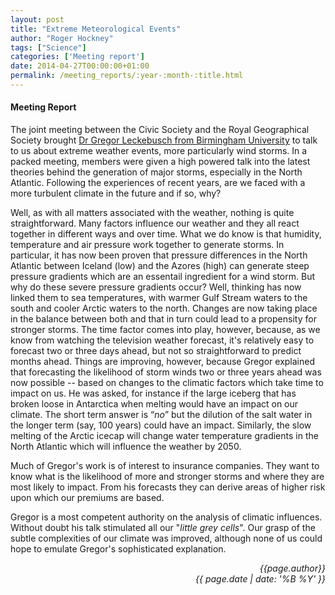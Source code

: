 ```yaml
---
layout: post
title: "Extreme Meteorological Events"
author: "Roger Hockney"
tags: ["Science"] 
categories: ['Meeting report']
date: 2014-04-27T00:00:00+01:00
permalink: /meeting_reports/:year-:month-:title.html
---
```

#### Meeting Report ####


The joint meeting between the Civic Society and the Royal Geographical Society brought [Dr Gregor Leckebusch from Birmingham University][1] to talk to us about extreme weather events, more particularly wind storms. In a packed meeting, members were given a high powered talk into the latest theories behind the generation of major storms, especially in the North Atlantic. Following the experiences of recent years, are we faced with a more turbulent climate in the future and if so, why?
<!-- more -->

Well, as with all matters associated with the weather, nothing is quite straightforward. Many factors influence our weather and they all react together in different ways and over time. What we do know is that humidity, temperature and air pressure work together to generate storms. In particular, it has now been proven that pressure differences in the North Atlantic between Iceland (low) and the Azores (high) can generate steep pressure gradients which are an essentail ingredient for a wind storm. But why do these severe pressure gradients occur? Well, thinking has now linked them to sea temperatures, with warmer Gulf Stream waters to the south and cooler Arctic waters to the north. Changes are now taking place in the balance between both and that in turn could lead to a propensity for stronger storms. The time factor comes into play, however, because, as we know from watching the television weather forecast, it's relatively easy to forecast two or three days ahead, but not so straightforward to predict months ahead. Things are improving, however, because Gregor explained that forecasting the likelihood of storm winds two or three years ahead was now possible -- based on changes to the climatic factors which take time to impact on us. He was asked, for instance if the large iceberg that has broken loose in Antarctica when melting would have an impact on our climate. The short term answer is &ldquo;*no*&rdquo; but the dilution of the salt water in the longer term (say, 100 years) could have an impact. Similarly, the slow melting of the Arctic icecap will change water temperature gradients in the North Atlantic which will influence the weather by 2050.

Much of Gregor's work is of interest to insurance companies. They want to know what is the likelihood of more and stronger storms and where they are most likely to impact. From his forecasts they can derive areas of higher risk upon which our premiums are based.

Gregor is a most competent authority on the analysis of climatic influences. Without doubt his talk stimulated all our "*little grey cells*". Our grasp of the subtle complexities of our climate was improved, although none of us could hope to emulate Gregor's sophisticated explanation.


<p align="right"><i> {{page.author}} <br> {{ page.date | date: '%B %Y' }} </i></p>

[1]: http://www.birmingham.ac.uk/schools/gees/people/profile.aspx?ReferenceId=20916
